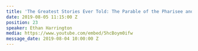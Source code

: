 ```yaml
---
title: 'The Greatest Stories Ever Told: The Parable of the Pharisee and the Tax Collector'
date: 2019-08-05 11:15:00 Z
position: 23
speaker: Ethan Harrington
media: https://www.youtube.com/embed/5hcBoym0ifw
message_date: 2019-08-04 10:00:00 Z
---
```



